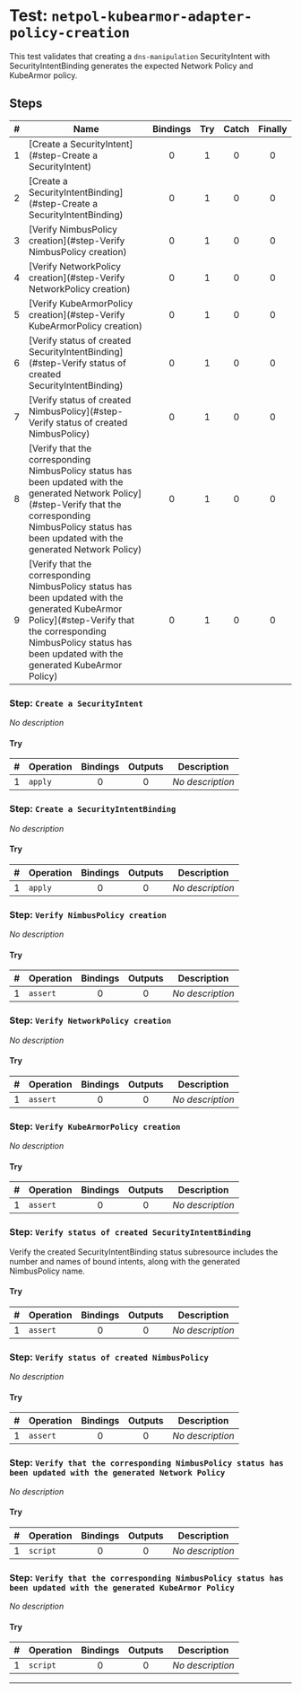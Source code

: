 # Test: `netpol-kubearmor-adapter-policy-creation`

This test validates that creating a `dns-manipulation` SecurityIntent with SecurityIntentBinding generates the expected Network Policy and KubeArmor policy.


## Steps

| # | Name | Bindings | Try | Catch | Finally |
|:-:|---|:-:|:-:|:-:|:-:|
| 1 | [Create a SecurityIntent](#step-Create a SecurityIntent) | 0 | 1 | 0 | 0 |
| 2 | [Create a SecurityIntentBinding](#step-Create a SecurityIntentBinding) | 0 | 1 | 0 | 0 |
| 3 | [Verify NimbusPolicy creation](#step-Verify NimbusPolicy creation) | 0 | 1 | 0 | 0 |
| 4 | [Verify NetworkPolicy creation](#step-Verify NetworkPolicy creation) | 0 | 1 | 0 | 0 |
| 5 | [Verify KubeArmorPolicy creation](#step-Verify KubeArmorPolicy creation) | 0 | 1 | 0 | 0 |
| 6 | [Verify status of created SecurityIntentBinding](#step-Verify status of created SecurityIntentBinding) | 0 | 1 | 0 | 0 |
| 7 | [Verify status of created NimbusPolicy](#step-Verify status of created NimbusPolicy) | 0 | 1 | 0 | 0 |
| 8 | [Verify that the corresponding NimbusPolicy status has been updated with the generated Network Policy](#step-Verify that the corresponding NimbusPolicy status has been updated with the generated Network Policy) | 0 | 1 | 0 | 0 |
| 9 | [Verify that the corresponding NimbusPolicy status has been updated with the generated KubeArmor Policy](#step-Verify that the corresponding NimbusPolicy status has been updated with the generated KubeArmor Policy) | 0 | 1 | 0 | 0 |

### Step: `Create a SecurityIntent`

*No description*

#### Try

| # | Operation | Bindings | Outputs | Description |
|:-:|---|:-:|:-:|---|
| 1 | `apply` | 0 | 0 | *No description* |

### Step: `Create a SecurityIntentBinding`

*No description*

#### Try

| # | Operation | Bindings | Outputs | Description |
|:-:|---|:-:|:-:|---|
| 1 | `apply` | 0 | 0 | *No description* |

### Step: `Verify NimbusPolicy creation`

*No description*

#### Try

| # | Operation | Bindings | Outputs | Description |
|:-:|---|:-:|:-:|---|
| 1 | `assert` | 0 | 0 | *No description* |

### Step: `Verify NetworkPolicy creation`

*No description*

#### Try

| # | Operation | Bindings | Outputs | Description |
|:-:|---|:-:|:-:|---|
| 1 | `assert` | 0 | 0 | *No description* |

### Step: `Verify KubeArmorPolicy creation`

*No description*

#### Try

| # | Operation | Bindings | Outputs | Description |
|:-:|---|:-:|:-:|---|
| 1 | `assert` | 0 | 0 | *No description* |

### Step: `Verify status of created SecurityIntentBinding`

Verify the created SecurityIntentBinding status subresource includes the number and names of bound intents,  along with the generated NimbusPolicy name.


#### Try

| # | Operation | Bindings | Outputs | Description |
|:-:|---|:-:|:-:|---|
| 1 | `assert` | 0 | 0 | *No description* |

### Step: `Verify status of created NimbusPolicy`

*No description*

#### Try

| # | Operation | Bindings | Outputs | Description |
|:-:|---|:-:|:-:|---|
| 1 | `assert` | 0 | 0 | *No description* |

### Step: `Verify that the corresponding NimbusPolicy status has been updated with the generated Network Policy`

*No description*

#### Try

| # | Operation | Bindings | Outputs | Description |
|:-:|---|:-:|:-:|---|
| 1 | `script` | 0 | 0 | *No description* |

### Step: `Verify that the corresponding NimbusPolicy status has been updated with the generated KubeArmor Policy`

*No description*

#### Try

| # | Operation | Bindings | Outputs | Description |
|:-:|---|:-:|:-:|---|
| 1 | `script` | 0 | 0 | *No description* |

---

